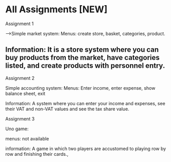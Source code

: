 # All Assignments [NEW]

Assignment 1 

-->Simple market system:
Menus:
create store, basket, categories, product.

Information:
It is a store system where you can buy products from the market, have categories listed, and create products with personnel entry.
----------------------------------------------------------------------------------------------------------------------------------

Assignment 2

Simple accounting system:
Menus:
Enter income, enter expense, show balance sheet, exit

Information:
A system where you can enter your income and expenses, see their VAT and non-VAT values and see the tax share value.

Assignment 3

Uno game:

menus:
not available

information:
A game in which two players are accustomed to playing row by row and finishing their cards.,
